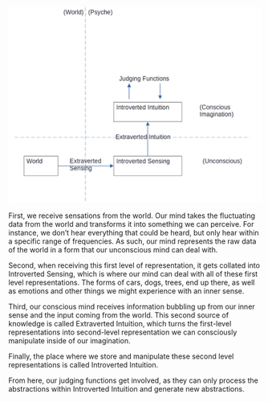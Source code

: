 
![Diagram of Structure](perceivingstructure.gif)

First, we receive sensations from the world. Our mind takes the fluctuating data from the world and transforms it into something we can perceive. For instance, we don’t hear everything that could be heard, but only hear within a specific range of frequencies. As such, our mind represents the raw data of the world in a form that our unconscious mind can deal with.

Second, when receiving this first level of representation, it gets collated into Introverted Sensing, which is where our mind can deal with all of these first level representations. The forms of cars, dogs, trees, end up there, as well as emotions and other things we might experience with an inner sense.

Third, our conscious mind receives information bubbling up from our inner sense and the input coming from the world. This second source of knowledge is called Extraverted Intuition, which turns the first-level representations into second-level representation we can consciously manipulate inside of our imagination.

Finally, the place where we store and manipulate these second level representations is called Introverted Intuition.

From here, our judging functions get involved, as they can only process the abstractions within Introverted Intuition and generate new abstractions.
